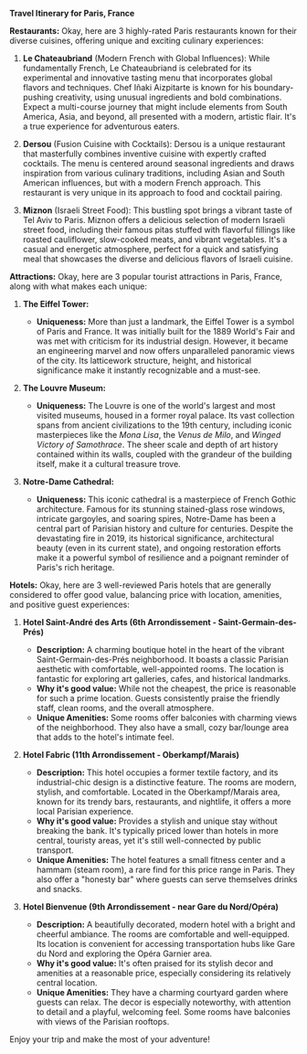 **Travel Itinerary for Paris, France**

**Restaurants:**
Okay, here are 3 highly-rated Paris restaurants known for their diverse cuisines, offering unique and exciting culinary experiences:

1.  **Le Chateaubriand** (Modern French with Global Influences): While fundamentally French, Le Chateaubriand is celebrated for its experimental and innovative tasting menu that incorporates global flavors and techniques. Chef Iñaki Aizpitarte is known for his boundary-pushing creativity, using unusual ingredients and bold combinations. Expect a multi-course journey that might include elements from South America, Asia, and beyond, all presented with a modern, artistic flair. It's a true experience for adventurous eaters.

2.  **Dersou** (Fusion Cuisine with Cocktails): Dersou is a unique restaurant that masterfully combines inventive cuisine with expertly crafted cocktails. The menu is centered around seasonal ingredients and draws inspiration from various culinary traditions, including Asian and South American influences, but with a modern French approach. This restaurant is very unique in its approach to food and cocktail pairing.

3.  **Miznon** (Israeli Street Food): This bustling spot brings a vibrant taste of Tel Aviv to Paris. Miznon offers a delicious selection of modern Israeli street food, including their famous pitas stuffed with flavorful fillings like roasted cauliflower, slow-cooked meats, and vibrant vegetables. It's a casual and energetic atmosphere, perfect for a quick and satisfying meal that showcases the diverse and delicious flavors of Israeli cuisine.

**Attractions:**
Okay, here are 3 popular tourist attractions in Paris, France, along with what makes each unique:

1.  **The Eiffel Tower:**
    *   **Uniqueness:**  More than just a landmark, the Eiffel Tower is a symbol of Paris and France. It was initially built for the 1889 World's Fair and was met with criticism for its industrial design. However, it became an engineering marvel and now offers unparalleled panoramic views of the city. Its latticework structure, height, and historical significance make it instantly recognizable and a must-see.

2.  **The Louvre Museum:**
    *   **Uniqueness:**  The Louvre is one of the world's largest and most visited museums, housed in a former royal palace. Its vast collection spans from ancient civilizations to the 19th century, including iconic masterpieces like the *Mona Lisa*, the *Venus de Milo*, and *Winged Victory of Samothrace*. The sheer scale and depth of art history contained within its walls, coupled with the grandeur of the building itself, make it a cultural treasure trove.

3.  **Notre-Dame Cathedral:**
    *   **Uniqueness:**  This iconic cathedral is a masterpiece of French Gothic architecture. Famous for its stunning stained-glass rose windows, intricate gargoyles, and soaring spires, Notre-Dame has been a central part of Parisian history and culture for centuries. Despite the devastating fire in 2019, its historical significance, architectural beauty (even in its current state), and ongoing restoration efforts make it a powerful symbol of resilience and a poignant reminder of Paris's rich heritage.

**Hotels:**
Okay, here are 3 well-reviewed Paris hotels that are generally considered to offer good value, balancing price with location, amenities, and positive guest experiences:

1.  **Hotel Saint-André des Arts (6th Arrondissement - Saint-Germain-des-Prés)**

    *   **Description:** A charming boutique hotel in the heart of the vibrant Saint-Germain-des-Prés neighborhood. It boasts a classic Parisian aesthetic with comfortable, well-appointed rooms. The location is fantastic for exploring art galleries, cafes, and historical landmarks.
    *   **Why it's good value:** While not the cheapest, the price is reasonable for such a prime location. Guests consistently praise the friendly staff, clean rooms, and the overall atmosphere.
    *   **Unique Amenities:** Some rooms offer balconies with charming views of the neighborhood. They also have a small, cozy bar/lounge area that adds to the hotel's intimate feel.

2.  **Hotel Fabric (11th Arrondissement - Oberkampf/Marais)**

    *   **Description:** This hotel occupies a former textile factory, and its industrial-chic design is a distinctive feature. The rooms are modern, stylish, and comfortable. Located in the Oberkampf/Marais area, known for its trendy bars, restaurants, and nightlife, it offers a more local Parisian experience.
    *   **Why it's good value:** Provides a stylish and unique stay without breaking the bank. It's typically priced lower than hotels in more central, touristy areas, yet it's still well-connected by public transport.
    *   **Unique Amenities:** The hotel features a small fitness center and a hammam (steam room), a rare find for this price range in Paris. They also offer a "honesty bar" where guests can serve themselves drinks and snacks.

3.  **Hotel Bienvenue (9th Arrondissement - near Gare du Nord/Opéra)**

    *   **Description:** A beautifully decorated, modern hotel with a bright and cheerful ambiance. The rooms are comfortable and well-equipped. Its location is convenient for accessing transportation hubs like Gare du Nord and exploring the Opéra Garnier area.
    *   **Why it's good value:** It's often praised for its stylish decor and amenities at a reasonable price, especially considering its relatively central location.
    *   **Unique Amenities:** They have a charming courtyard garden where guests can relax. The decor is especially noteworthy, with attention to detail and a playful, welcoming feel. Some rooms have balconies with views of the Parisian rooftops.

Enjoy your trip and make the most of your adventure!